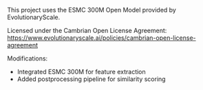 This project uses the ESMC 300M Open Model provided by EvolutionaryScale.

Licensed under the Cambrian Open License Agreement:
https://www.evolutionaryscale.ai/policies/cambrian-open-license-agreement

Modifications:
- Integrated ESMC 300M for feature extraction
- Added postprocessing pipeline for similarity scoring
